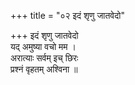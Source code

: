 +++
title = "०२ इदं शृणु जातवेदो"

+++
इदं शृणु जातवेदो  
यद् अमुष्या वचो मम ।  
अरात्याः सर्वम् इच् छिरः  
प्रश्नं वृहतम् अश्विना ॥